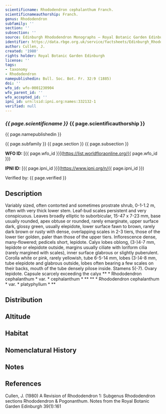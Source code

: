```yaml
---
scientificname: Rhododendron cephalanthum Franch.
scientificnameauthorship: Franch.
genus: Rhododendron
subfamily: ''
section: ''
subsection: ''
source: Edinburgh Rhododendron Monographs – Royal Botanic Garden Edinburgh
identifier: https://data.rbge.org.uk/service/factsheets/Edinburgh_Rhododendron_Monographs.xhtml
author: Cullen, J.
created: '1980'
rights holder: Royal Botanic Garden Edinburgh
license: ''
tags:
- taxonomy
- Rhododendron
namepublishedin: Bull. Soc. Bot. Fr. 32:9 (1885)
doi: ''
wfo_id: wfo-0001230904
wfo_parent_id: ''
wfo_accepted_id: ''
ipni_id: urn:lsid:ipni.org:names:332132-1
verified: null
---
```

### _{{ page.scientificname }}_ {{ page.scientificauthorship }}
 {{ page.namepublishedin }}

{{ page.subfamily }} {{ page.section }} {{ page.subsection }}

**WFO ID:** [{{ page.wfo_id }}](https://list.worldfloraonline.org/{{ page.wfo_id }})

**IPNI ID:** [{{ page.ipni_id }}](https://www.ipni.org/n/{{ page.ipni_id }})

Verified by: {{ page.verified }}



## Description
Variably sized, often contorted and sometimes prostrate shrub, 0-1-1.2 m, often with very thick lower stem. Leaf-bud scales persistent and very conspicuous. Leaves broadly elliptic to suborbicular, 15-47 x 7-23 mm, base usually rounded, apex obtuse or rounded, rarely emarginate, upper surface dark, glossy green, usually elepidote, lower surface fawn to brown, rarely dark brown or rusty with dense, overlapping scales in 2-3 tiers, those of the lower tier golden, paler than those of the upper tiers. Inflorescence dense, many-flowered; pedicels short, lepidote. Calyx lobes oblong, (3-)4-7 mm, lepidote or elepidote outside, margins usually ciliate with loriform cilia (rarely margined with scales), inner surface glabrous or slightly puberulent. Corolla white or pink, rarely yellowish, tube 6-5-14 mm, lobes (3-)4-8 mm, tube elepidote and glabrous outside, lobes often bearing a few scales on their backs, mouth of the tube densely pilose inside. Stamens 5(-7). Ovary lepidote. Capsule scarcely exceeding the calyx ** * Rhododendron cephalanthum * var. * cephalanthum * ** ** * Rhododendron cephalanthum * var. * platyphyllum * **

## Distribution


## Altitude


## Habitat


## Nomenclatural History

                       
## Notes


## References

Cullen, J. (1980) A Revision of Rhododendron 1: Subgenus Rhododendron sections Rhododendron & Pogonanthum. Notes from the Royal Botanic Garden Edinburgh 39(1):161
